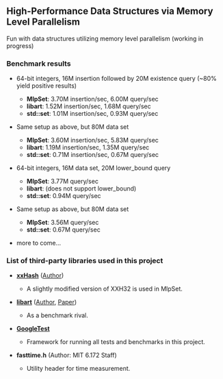 ## High-Performance Data Structures via Memory Level Parallelism
Fun with data structures utilizing memory level parallelism (working in progress)

### Benchmark results

* 64-bit integers, 16M insertion followed by 20M existence query (~80% yield positive results)
  * **MlpSet**: 3.70M insertion/sec, 6.00M query/sec
  * **libart**: 1.52M insertion/sec, 1.68M query/sec
  * **std::set**: 1.01M insertion/sec, 0.93M query/sec

* Same setup as above, but 80M data set 
  * **MlpSet**: 3.60M insertion/sec, 5.83M query/sec
  * **libart**: 1.19M insertion/sec, 1.35M query/sec
  * **std::set**: 0.71M insertion/sec, 0.67M query/sec

* 64-bit integers, 16M data set, 20M lower_bound query
  * **MlpSet**: 3.77M query/sec
  * **libart**: (does not support lower_bound)
  * **std::set**: 0.94M query/sec
  
* Same setup as above, but 80M data set 
  * **MlpSet**: 3.56M query/sec
  * **std::set**: 0.67M query/sec

* more to come...

### List of third-party libraries used in this project

* [**xxHash**](https://github.com/Cyan4973/xxHash) ([Author](https://github.com/Cyan4973))
  * A slightly modified version of XXH32 is used in MlpSet.

* [**libart**](https://github.com/armon/libart) ([Author](https://github.com/armon), [Paper](https://db.in.tum.de/~leis/papers/ART.pdf))
  * As a benchmark rival.
  
* [**GoogleTest**](https://github.com/abseil/googletest)
  * Framework for running all tests and benchmarks in this project.
  
* **fasttime.h** (Author: MIT 6.172 Staff)
  * Utility header for time measurement.

